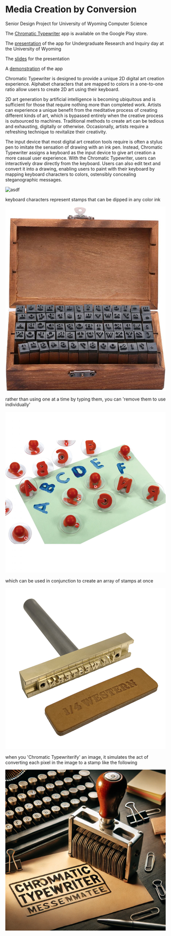 # Media Creation by Conversion
Senior Design Project for University of Wyoming Computer Science 

The [Chromatic Typewriter](https://play.google.com/store/apps/details?id=com.dd.chromatictypewriter) app is available on the Google Play store.

The [presentation](https://youtu.be/tBWheXyS7kI) of the app for Undergraduate Research and Inquiry day at the University of Wyoming

The [slides](https://docs.google.com/presentation/d/1taTN_1qCd23NajEXMFXGLc9JDr2-MjPnnI7GVBEDYeM/edit?usp=sharing) for the presentation

A [demonstration](https://youtu.be/0zvmb9u2RgA) of the app

Chromatic Typewriter is designed to provide a unique 2D digital art creation experience. Alphabet characters that are mapped to colors in a one-to-one ratio allow users to create 2D art using their keyboard.

2D art generation by artificial intelligence is becoming ubiquitous and is sufficient for those that require nothing more than completed work. Artists can experience a unique benefit from the meditative process of creating different kinds of art, which is bypassed entirely when the creative process is outsourced to machines. Traditional methods to create art can be tedious and exhausting, digitally or otherwise. Occasionally, artists require a refreshing technique to revitalize their creativity.

The input device that most digital art creation tools require is often a stylus pen to imitate the sensation of drawing with an ink pen. Instead, Chromatic Typewriter assigns a keyboard as the input device to give art creation a more casual user experience. With the Chromatic Typewriter, users can interactively draw directly from the keyboard. Users can also edit text and convert it into a drawing, enabling users to paint with their keyboard by mapping keyboard characters to colors, ostensibly concealing steganographic messages. 

![asdf](https://lanesnively.github.io/images/50c7ece.jpg)

keyboard characters represent stamps that can be dipped in any color ink

![asdf](https://github.com/LaneSnively/Media-Creation-by-Conversion/blob/main/71XkHczZYoL._AC_UF894%2C1000_QL80_.jpg)

rather than using one at a time by typing them, you can 'remove them to use individually'

![asdf](https://github.com/LaneSnively/Media-Creation-by-Conversion/blob/main/22892.jpg)

which can be used in conjunction to create an array of stamps at once

![asdf](https://github.com/LaneSnively/Media-Creation-by-Conversion/blob/main/25-Western.jpg)

when you 'Chromatic Typewriterify' an image, it simulates the act of converting each pixel in the image to a stamp like the following

![asdf](https://raw.githubusercontent.com/LaneSnively/Media-Creation-by-Conversion/refs/heads/main/chromaticTypewriterStamp.webp)
